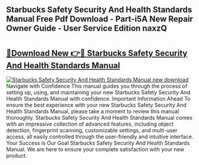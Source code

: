 ## Starbucks Safety Security And Health Standards Manual Free Pdf Download - Part-i5A New Repair Owner Guide - User Service Edition naxzQ

# <h2><a href="http://bc79504.oget.top/?id=Starbucks+Safety+Security+And+Health+Standards+Manual">🔗Download New 👉🔴 Starbucks Safety Security And Health Standards Manual</a></h2>

[![Starbucks Safety Security And Health Standards Manual new download](https://i.imgur.com/5g1atiW.png)](http://bc79504.oget.top/?id=Starbucks+Safety+Security+And+Health+Standards+Manual)
Navigate with Confidence This manual guides you through the process of setting up, using, and maintaining your new Starbucks Safety Security And Health Standards Manual with confidence. Important Information Ahead To ensure the best experience with your new Starbucks Safety Security And Health Standards Manual, please take a moment to review this manual thoroughly. Starbucks Safety Security And Health Standards Manual comes with an impressive collection of advanced features, including object detection, fingerprint scanning, customizable settings, and multi-user access, all easily controlled through the user-friendly and intuitive interface. Your Success is Our Goal Starbucks Safety Security And Health Standards Manual. We are here to ensure your complete satisfaction with your new product.
